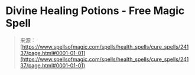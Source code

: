 <!--yml
category: 未分类
date: 2024-06-12 19:09:51
-->

# Divine Healing Potions - Free Magic Spell

> 来源：[https://www.spellsofmagic.com/spells/health_spells/cure_spells/24137/page.html#0001-01-01](https://www.spellsofmagic.com/spells/health_spells/cure_spells/24137/page.html#0001-01-01)